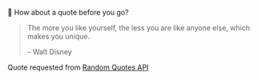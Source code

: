 📣 How about a quote before you go?

> The more you like yourself, the less you are like anyone else, which makes you unique.
>
> <p>- Walt Disney</p>

Quote requested from [Random Quotes API](https://github.com/lukePeavey/quotable)
